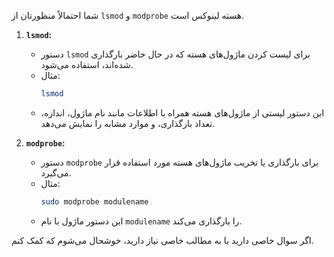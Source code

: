 شما احتمالاً منظورتان از `lsmod` و `modprobe` هسته لینوکس است.

1. **`lsmod`:**
   - دستور `lsmod` برای لیست کردن ماژول‌های هسته که در حال حاضر بارگذاری شده‌اند، استفاده می‌شود.
   - مثال:
     ```bash
     lsmod
     ```
   - این دستور لیستی از ماژول‌های هسته همراه با اطلاعات مانند نام ماژول، اندازه، تعداد بارگذاری، و موارد مشابه را نمایش می‌دهد.

2. **`modprobe`:**
   - دستور `modprobe` برای بارگذاری یا تخریب ماژول‌های هسته مورد استفاده قرار می‌گیرد.
   - مثال:
     ```bash
     sudo modprobe modulename
     ```
   - این دستور ماژول با نام `modulename` را بارگذاری می‌کند.

اگر سوال خاصی دارید یا به مطالب خاصی نیاز دارید، خوشحال می‌شوم که کمک کنم.
